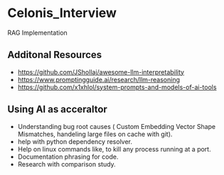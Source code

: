 # Celonis_Interview
RAG Implementation


## Additonal Resources 

- https://github.com/JShollaj/awesome-llm-interpretability
- https://www.promptingguide.ai/research/llm-reasoning
- https://github.com/x1xhlol/system-prompts-and-models-of-ai-tools


## Using AI as acceraltor
- Understanding bug root causes ( Custom Embedding Vector Shape Mismatches, handeling large files on cache with git). 
- help with python dependency resolver.
- Help on linux commands like, to kill any process running at a port.
- Documentation phrasing for code.
- Research with comparison study.